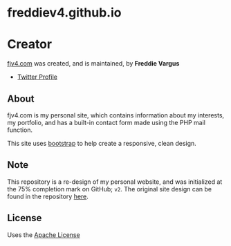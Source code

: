 # freddiev4.github.io
# Creator

[fjv4.com](fjv4.com) was created, and is maintained, by **Freddie Vargus**

* [Twitter Profile](https://twitter.com/Freddie_V4)


## About
fjv4.com is my personal site, which contains information about my interests, my portfolio, and has a built-in contact form made using the PHP mail function.

This site uses [bootstrap](http://getbootstrap.com) to help create a responsive, clean design.


## Note
This repository is a re-design of my personal website, and was initialized at the 75% completion mark on GitHub; `v2`. The original site design can be found in the repository [here](https://github.com/FreddieV4/fjv4com/tree/master/OLD%20SITE/fjv4com-v1). 


## License
Uses the [Apache License](https://github.com/Freddie-V4/fjv4com/blob/master/LICENSE)
